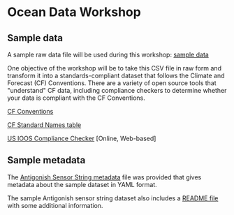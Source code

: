 # Ocean Data Workshop

## Sample data

A sample raw data file will be used during this workshop:
[sample data](sample_data/antigonish_sensorstring_data.csv)

One objective of the workshop will be to take this CSV file in raw form and transform it into a standards-compliant dataset that follows the Climate and Forecast (CF) Conventions. There are a variety of open source tools that "understand" CF data, including compliance checkers to determine whether your data is compliant with the CF Conventions.

[CF Conventions](https://cfconventions.org) 

[CF Standard Names table](https://cfconventions.org/Data/cf-standard-names/current/build/cf-standard-name-table.html) 

[US IOOS Compliance Checker](https://compliance.ioos.us/index.html) [Online, Web-based]

## Sample metadata

The [Antigonish Sensor String metadata](sample_data/antigonish_sensorstring_metadata.yaml) file was provided that gives metadata about the sample dataset in YAML format.

The sample Antigonish sensor string dataset also includes a [README file](sample_data/antigonish_sensorstring_readme.txt) with some additional information.
